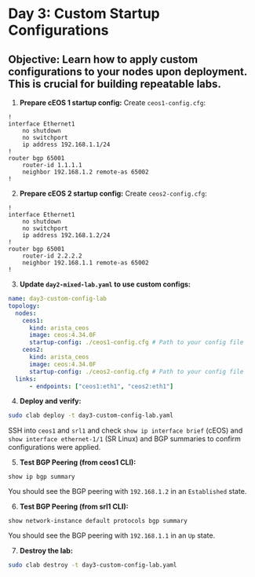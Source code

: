 # Day 3: Custom Startup Configurations

## **Objective:** Learn how to apply custom configurations to your nodes upon deployment. This is crucial for building repeatable labs.

1.  **Prepare cEOS 1 startup config:**
Create `ceos1-config.cfg`:

```
!
interface Ethernet1
    no shutdown
    no switchport
    ip address 192.168.1.1/24
!
router bgp 65001
    router-id 1.1.1.1
    neighbor 192.168.1.2 remote-as 65002
!
```

2.   **Prepare cEOS 2 startup config:**
Create `ceos2-config.cfg`:

```
!
interface Ethernet1
    no shutdown
    no switchport
    ip address 192.168.1.2/24
!
router bgp 65001
    router-id 2.2.2.2
    neighbor 192.168.1.1 remote-as 65002
!
```


3.  **Update `day2-mixed-lab.yaml` to use custom configs:**

```yaml
name: day3-custom-config-lab
topology:
  nodes:
    ceos1:
      kind: arista_ceos
      image: ceos:4.34.0F
      startup-config: ./ceos1-config.cfg # Path to your config file
    ceos2:
      kind: arista_ceos
      image: ceos:4.34.0F
      startup-config: ./ceos2-config.cfg # Path to your config file
  links:
      - endpoints: ["ceos1:eth1", "ceos2:eth1"]
```

4.  **Deploy and verify:**

```bash
sudo clab deploy -t day3-custom-config-lab.yaml
```

SSH into `ceos1` and `srl1` and check `show ip interface brief` (cEOS) and `show interface ethernet-1/1` (SR Linux) and BGP summaries to confirm configurations were applied.

5.  **Test BGP Peering (from ceos1 CLI):**

```
show ip bgp summary
```

You should see the BGP peering with `192.168.1.2` in an `Established` state.

6.  **Test BGP Peering (from srl1 CLI):**

```
show network-instance default protocols bgp summary
```

You should see the BGP peering with `192.168.1.1` in an `Up` state.

7.  **Destroy the lab:**

```bash
sudo clab destroy -t day3-custom-config-lab.yaml
```

